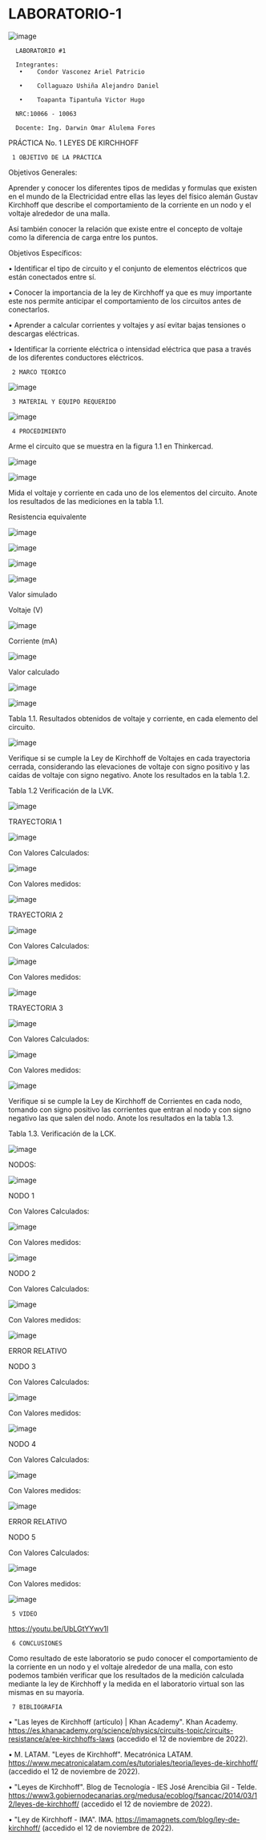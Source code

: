 # LABORATORIO-1
![image](https://user-images.githubusercontent.com/117923992/201498060-6ae8dc2e-c73e-473e-b856-5fc419716472.png)

      LABORATORIO #1

      Integrantes:
       •	Condor Vasconez Ariel Patricio

       •    Collaguazo Ushiña Alejandro Daniel

       •    Toapanta Tipantuña Victor Hugo 

      NRC:10066 - 10063

      Docente: Ing. Darwin Omar Alulema Fores

PRÁCTICA No. 1 LEYES DE KIRCHHOFF

     1 OBJETIVO DE LA PRÁCTICA

Objetivos Generales:

Aprender y conocer los diferentes tipos de medidas y formulas que existen en el mundo de la Electricidad entre ellas las leyes del físico alemán Gustav Kirchhoff que describe el comportamiento de la corriente en un nodo y el voltaje alrededor de una malla.

Así también conocer la relación que existe entre el concepto de voltaje como la diferencia de carga entre los puntos.

Objetivos Específicos:

•	Identificar el tipo de circuito y el conjunto de elementos eléctricos que están conectados entre sí.

•	Conocer la importancia de la ley de Kirchhoff ya que es muy importante este nos permite anticipar el comportamiento de los circuitos antes de conectarlos.

•	Aprender a calcular corrientes y voltajes y así evitar bajas tensiones o descargas eléctricas.

•	Identificar la corriente eléctrica o intensidad eléctrica que pasa a través de los diferentes conductores eléctricos. 

     2 MARCO TEORICO 

![image](https://user-images.githubusercontent.com/117923992/201502325-b0b4d7c0-5742-4e8b-b836-3692a683d168.png)

     3 MATERIAL Y EQUIPO REQUERIDO

![image](https://user-images.githubusercontent.com/117923992/201498442-a5733143-d41c-4b3f-82db-3fc5de501c73.png)

     4 PROCEDIMIENTO

Arme el circuito que se muestra en la figura 1.1 en Thinkercad.

![image](https://user-images.githubusercontent.com/117923992/201499905-f1cff2b5-4fb5-4d5b-90cc-2e2facb0e54b.png)

![image](https://user-images.githubusercontent.com/117923992/201499926-81e94016-876f-4085-aec0-57bc7214c0a4.png)

Mida el voltaje y corriente en cada uno de los elementos del circuito. Anote los resultados de las mediciones en la tabla 1.1.

Resistencia equivalente

![image](https://user-images.githubusercontent.com/117923992/201499951-2fc33c04-9315-4d38-a1c6-12ec5ddf11b9.png)

![image](https://user-images.githubusercontent.com/117923992/201499973-1ddcab6a-c7f2-45fe-aadf-5b22c2422bfc.png)

![image](https://user-images.githubusercontent.com/117923992/201499983-e5886d7d-78e4-41d9-b814-192e5611bce1.png)

![image](https://user-images.githubusercontent.com/117923992/201499991-76bf7d1d-c79c-480c-98b7-2864e11ceceb.png)

Valor simulado

Voltaje (V)

![image](https://user-images.githubusercontent.com/117923992/201500016-bb887b57-b156-485d-ba51-3206fe2a6376.png)

Corriente (mA)

![image](https://user-images.githubusercontent.com/117923992/201500007-7afbb37f-b52f-4095-89e0-0387222f3f4c.png)

Valor calculado

![image](https://user-images.githubusercontent.com/117923992/201500026-010a95a7-639e-4929-925a-569820ea2093.png)

![image](https://user-images.githubusercontent.com/117923992/201500033-c498c233-7fc2-4529-b9fe-7ecb25b7c378.png)

Tabla 1.1. Resultados obtenidos de voltaje y corriente, en cada elemento del circuito.

![image](https://user-images.githubusercontent.com/117923992/201500052-fa3a459e-e29a-4380-92b9-15db41659be1.png)

Verifique si se cumple la Ley de Kirchhoff de Voltajes en cada trayectoria cerrada, considerando las elevaciones de voltaje con signo positivo y las caídas de voltaje con signo negativo. Anote los resultados en la tabla 1.2.


Tabla 1.2 Verificación de la LVK.

![image](https://user-images.githubusercontent.com/117923992/201500062-6e80b045-5a2a-41c0-bf23-7224c520fff6.png)

TRAYECTORIA 1

![image](https://user-images.githubusercontent.com/117923992/201500083-77324cf6-c2ca-4630-aa9f-7d589d4e2bf6.png)

Con Valores Calculados:

![image](https://user-images.githubusercontent.com/117923992/201500092-d9171981-a961-45b0-9101-de132521bb4e.png)

Con Valores medidos:

![image](https://user-images.githubusercontent.com/117923992/201500099-c2f5837c-3e2e-4258-902e-ef50381cc7df.png)

TRAYECTORIA 2

![image](https://user-images.githubusercontent.com/117923992/201500106-866fa377-6e85-41a8-996f-05cdb705021c.png)

Con Valores Calculados:

![image](https://user-images.githubusercontent.com/117923992/201500116-9e48a22e-2782-410c-be88-5a027c0a0ae1.png)

Con Valores medidos:

![image](https://user-images.githubusercontent.com/117923992/201500131-ab241a1a-3e98-4bd2-a01e-a2e35cbcd138.png)

TRAYECTORIA 3

![image](https://user-images.githubusercontent.com/117923992/201500141-abe00a01-8f08-483b-8585-b12aebe5d1f2.png)

Con Valores Calculados:

![image](https://user-images.githubusercontent.com/117923992/201500155-357e590a-2e0b-44e9-879e-a340f3584f77.png)

Con Valores medidos:

![image](https://user-images.githubusercontent.com/117923992/201500161-ba7d5303-ee52-4180-a18d-1842fe3d84a5.png)

Verifique si se cumple la Ley de Kirchhoff de Corrientes en cada nodo, tomando
con signo positivo las corrientes que entran al nodo y con signo negativo las que salen
del nodo. Anote los resultados en la tabla 1.3.


Tabla 1.3. Verificación de la LCK.

![image](https://user-images.githubusercontent.com/117923992/201500182-a001aadc-d55f-4af4-a353-708cf9433f6f.png)

NODOS:

![image](https://user-images.githubusercontent.com/117923992/201500195-bc328c7b-b066-4668-822e-771671465d5a.png)

NODO 1

Con Valores Calculados:

![image](https://user-images.githubusercontent.com/117923992/201500227-2f19c24f-654f-4151-ad3a-e2bde24fd6aa.png)

Con Valores medidos:

![image](https://user-images.githubusercontent.com/117923992/201500231-b1e60c25-4ad3-4c98-8b4a-ccd7e711ea5e.png)

NODO 2

Con Valores Calculados:

![image](https://user-images.githubusercontent.com/117923992/201500240-f2c22e0d-c9b4-4983-9da8-b7bfdcd7111b.png)

Con Valores medidos:

![image](https://user-images.githubusercontent.com/117923992/201500245-7e5d1d08-eb3b-49e7-9e37-6a796455e03f.png)

ERROR RELATIVO 

NODO 3

Con Valores Calculados:

![image](https://user-images.githubusercontent.com/117923992/201500319-d2b9b01d-6e18-4982-be88-00df0bd25fcb.png)

Con Valores medidos:

![image](https://user-images.githubusercontent.com/117923992/201500330-e8a500ef-36d3-4d62-82e4-75fd2d309c95.png)

NODO 4

Con Valores Calculados:

![image](https://user-images.githubusercontent.com/117923992/201500335-6d129138-d375-49b8-83c1-05f9e6be0230.png)

Con Valores medidos:

![image](https://user-images.githubusercontent.com/117923992/201500338-3112f88f-cb61-4941-98d3-e5594a8b971f.png)

ERROR RELATIVO

NODO 5

Con Valores Calculados:

![image](https://user-images.githubusercontent.com/117923992/201500348-e375f493-9eef-4d0f-ac17-ecad3dd60905.png)

Con Valores medidos:

![image](https://user-images.githubusercontent.com/117923992/201500352-229db885-a240-4c3d-b5b0-7fefdb73c98d.png)

     5 VIDEO 
     
https://youtu.be/UbLGtYYwv1I
   
     
     6 CONCLUSIONES 

Como resultado de este laboratorio se pudo conocer el comportamiento de la corriente en un nodo y el voltaje alrededor de una malla, con esto podemos también verificar que los resultados de la medición calculada mediante la ley de Kirchhoff y la medida en el laboratorio virtual son las mismas en su mayoría.

     7 BIBLIOGRAFIA 

•	"Las leyes de Kirchhoff (artículo) | Khan Academy". Khan Academy. https://es.khanacademy.org/science/physics/circuits-topic/circuits-resistance/a/ee-kirchhoffs-laws (accedido el 12 de noviembre de 2022).

•	M. LATAM. "Leyes de Kirchhoff". Mecatrónica LATAM. https://www.mecatronicalatam.com/es/tutoriales/teoria/leyes-de-kirchhoff/ (accedido el 12 de noviembre de 2022).

•	"Leyes de Kirchhoff". Blog de Tecnología - IES José Arencibia Gil - Telde. https://www3.gobiernodecanarias.org/medusa/ecoblog/fsancac/2014/03/12/leyes-de-kirchhoff/ (accedido el 12 de noviembre de 2022).

•	"Ley de Kirchhoff - IMA". IMA. https://imamagnets.com/blog/ley-de-kirchhoff/ (accedido el 12 de noviembre de 2022).

